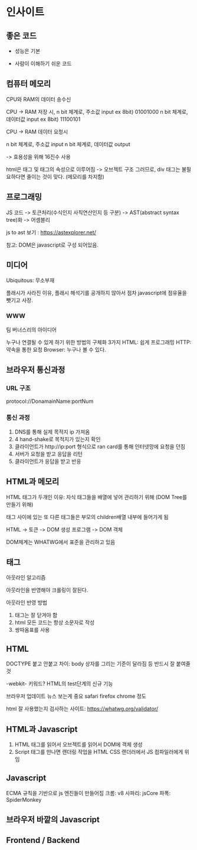 # 인사이트

## 좋은 코드

- 성능은 기본

- 사람이 이해하기 쉬운 코드

## 컴퓨터 메모리

CPU와 RAM의 데이터 송수신

CPU -> RAM 저장 시,
n bit 체계로, 주소값 input ex 8bit) 01001000
n bit 체계로, 데이터값 input ex 8bit) 11100101

CPU -> RAM 데이터 요청시

n bit 체계로, 주소값 input
n bit 체계로, 데이터값 output

-> 효용성을 위해 16진수 사용

html은 태그 및 태그의 속성으로 이루어짐 -> 오브젝트 구조
그러므로, div 태그는 불필요하다면 줄이는 것이 맞다. (메모리를 차지함)

## 프로그래밍

JS 코드 -> 토큰처리(수식인지 사칙연산인지 등 구분) -> AST(abstract syntax tree)화 -> 어셈블리

js to ast 보기 : https://astexplorer.net/

참고: DOM은 javascript로 구성 되어있음.

## 미디어

Ubiquitous: 무소부재

플래시가 사라진 이유, 플래시 해석기를 공개하지 않아서 점차 javascript에 점유율을 뺏기고 사장.

### WWW

팀 버너스리의 아이디어

누구나 연결될 수 있게 하기 위한 방법의 구체화 3가지
HTML: 쉽게 프로그래밍
HTTP: 약속을 통한 요청
Browser: 누구나 볼 수 있다.

## 브라우저 통신과정

### URL 구조

protocol://DonamainName:portNum

### 통신 과정

1. DNS를 통해 실제 목적지 ip 가져옴
2. 4 hand-shake로 목적지가 있는지 확인
3. 클라이언트가 http://ip:port 형식으로 ran card를 통해 인터넷망에 요청을 던짐
4. 서버가 요청을 받고 응답을 리턴
5. 클라이언트가 응답을 받고 반응

## HTML과 메모리

HTML 태그가 두개인 이유: 자식 태그들을 배열에 넣어 관리하기 위해 (DOM Tree를 만들기 위해)

태그 사이에 있는 또 다른 태그들은 부모의 children배열 내부에 들어가게 됨

HTML -> 토큰 -> DOM 생성 프로그램 -> DOM 객체

DOM체계는 WHATWG에서 표준을 관리하고 있음

## 태그

아웃라인 알고리즘

아웃라인을 반영해야 크롤링이 잘된다.

아웃라인 반영 방법

1. 태그는 잘 닫겨야 함
2. html 모든 코드는 항상 소문자로 작성
3. 쌍따옴표를 사용

## HTML

DOCTYPE 붙고 안붙고 차이:
body 상자를 그리는 기준이 달라짐 등
반드시 잘 붙여줄 것

-webkit- 키워드?
HTML의 test단계의 신규 기능

브라우저 업데이트 뉴스 보는게 중요
safari firefox chrome 정도

html 잘 사용했는지 검사하는 사이트: https://whatwg.org/validator/

## HTML과 Javascript

1. HTML 태그를 읽어서 오브젝트를 읽어서 DOM에 객체 생성
2. Script 태그를 만나면 랜더링 작업을 HTML CSS 랜더러에서 JS 컴파일러에게 위임

## Javascript

ECMA 규칙을 기반으로 js 엔진들이 만들어짐
크롬: v8
사파리: jsCore
파폭: SpiderMonkey

## 브라우저 바깥의 Javascript

## Frontend / Backend
